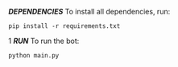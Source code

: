 ***DEPENDENCIES***
To install all dependencies, run:
```
pip install -r requirements.txt
```
1
***RUN***
To run the bot:
```
python main.py
```
